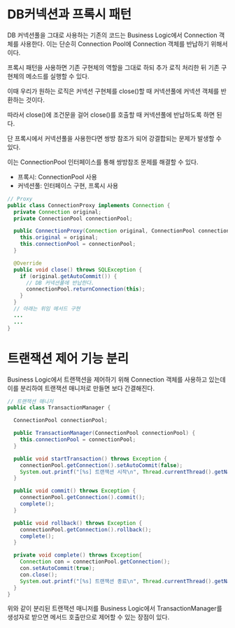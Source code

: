 # DB커넥션과 프록시 패턴
DB 커넥션풀을 그대로 사용하는 기존의 코드는 Business Logic에서 Connection 객체를 사용한다. 이는 단순히 Connection Pool에 Connection 객체를 반납하기 위해서이다. 

프록시 패턴을 사용하면 기존 구현체의 역할을 그대로 하되 추가 로직 처리한 뒤 기존 구현체의 메소드를 실행할 수 있다. 

이때 우리가 원하는 로직은 커넥션 구현체를 close()할 때 커넥션풀에 커넥션 객체를 반환하는 것이다.

따라서 close()에 조건문을 걸어 close()를 호출할 때 커넥션풀에 반납하도록 하면 된다.

단 프록시에서 커넥션풀을 사용한다면 쌍방 참조가 되어 강결합되는 문제가 발생할 수 있다.

이는 ConnectionPool 인터페이스를 통해 쌍방참조 문제를 해결할 수 있다.
- 프록시: ConnectionPool 사용
- 커넥션풀: 인터페이스 구현, 프록시 사용 

```java
// Proxy
public class ConnectionProxy implements Connection {
  private Connection original;
  private ConnectionPool connectionPool;

  public ConnectionProxy(Connection original, ConnectionPool connectionPool) {
    this.original = original;
    this.connectionPool = connectionPool;
  }

  @Override
  public void close() throws SQLException {
    if (original.getAutoCommit()) {
      // DB 커넥션풀에 반납한다.
      connectionPool.returnConnection(this);
    }
  }
  // 아래는 위임 메서드 구현
  ...
  ...
}
```

# 트랜잭션 제어 기능 분리
Business Logic에서 트랜잭션을 제어하기 위해 Connection 객체를 사용하고 있는데 이를 분리하여 트랜잭션 매니저로 만들면 보다 간결해진다.

```java
// 트랜잭션 매니저
public class TransactionManager {

  ConnectionPool connectionPool;

  public TransactionManager(ConnectionPool connectionPool) {
    this.connectionPool = connectionPool;
  }

  public void startTransaction() throws Exception {
    connectionPool.getConnection().setAutoCommit(false);
    System.out.printf("[%s] 트랜잭션 시작\n", Thread.currentThread().getName());
  }

  public void commit() throws Exception {
    connectionPool.getConnection().commit();
    complete();
  }

  public void rollback() throws Exception {
    connectionPool.getConnection().rollback();
    complete();
  }

  private void complete() throws Exception{
    Connection con = connectionPool.getConnection();
    con.setAutoCommit(true);
    con.close();
    System.out.printf("[%s] 트랜잭션 종료\n", Thread.currentThread().getName());
  }
}
```
위와 같이 분리된 트랜잭션 매니저를 Business Logic에서 TransactionManager를 생성자로 받으면 메서드 호출만으로 제어할 수 있는 장점이 있다.

